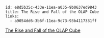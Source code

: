 ```
id: e8d5b35c-433e-11ea-a035-9b0637ed9843
title: The Rise and Fall of the OLAP Cube
links:
  - a9054dd6-3b6f-11ea-9c73-93b4117331ff
```
[The Rise and Fall of the OLAP Cube](https://www.holistics.io/blog/the-rise-and-fall-of-the-olap-cube/)

